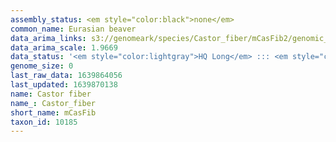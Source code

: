 ```yaml
---
assembly_status: <em style="color:black">none</em>
common_name: Eurasian beaver
data_arima_links: s3://genomeark/species/Castor_fiber/mCasFib2/genomic_data/arima/<br>
data_arima_scale: 1.9669
data_status: '<em style="color:lightgray">HQ Long</em> ::: <em style="color:lightgray">Long</em> ::: <em style="color:lightgray">Short</em> ::: <em style="color:lightgray">Phasing</em> ::: <em style="color:lightgray">Scaffolding</em>'
genome_size: 0
last_raw_data: 1639864056
last_updated: 1639870138
name: Castor fiber
name_: Castor_fiber
short_name: mCasFib
taxon_id: 10185
---
```

